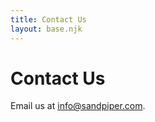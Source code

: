 ```yaml
---
title: Contact Us
layout: base.njk
---
```

# Contact Us

Email us at [info@sandpiper.com](mailto:info@sandpiper.com).
